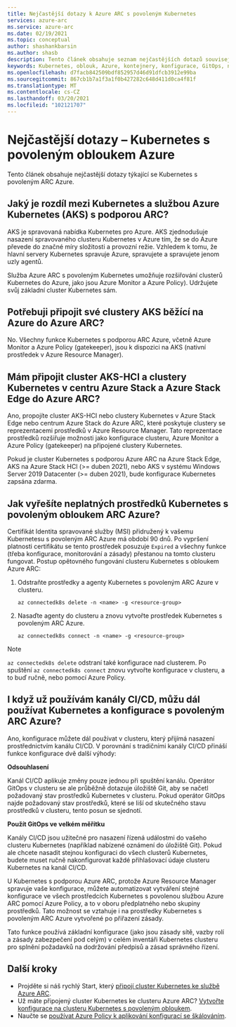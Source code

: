 ```yaml
---
title: Nejčastější dotazy k Azure ARC s povoleným Kubernetes
services: azure-arc
ms.service: azure-arc
ms.date: 02/19/2021
ms.topic: conceptual
author: shashankbarsin
ms.author: shasb
description: Tento článek obsahuje seznam nejčastějších dotazů souvisejících s povoleným Kubernetesem Azure ARC.
keywords: Kubernetes, oblouk, Azure, kontejnery, konfigurace, GitOps, nejčastější dotazy
ms.openlocfilehash: d7facb842509bdf852957d46d91dfcb3912e99ba
ms.sourcegitcommit: 867cb1b7a1f3a1f0b427282c648d411d0ca4f81f
ms.translationtype: MT
ms.contentlocale: cs-CZ
ms.lasthandoff: 03/20/2021
ms.locfileid: "102121707"
---
```

# <a name="frequently-asked-questions---azure-arc-enabled-kubernetes"></a>Nejčastější dotazy – Kubernetes s povoleným obloukem Azure

Tento článek obsahuje nejčastější dotazy týkající se Kubernetes s povoleným ARC Azure.

## <a name="what-is-the-difference-between-azure-arc-enabled-kubernetes-and-azure-kubernetes-service-aks"></a>Jaký je rozdíl mezi Kubernetes a službou Azure Kubernetes (AKS) s podporou ARC?

AKS je spravovaná nabídka Kubernetes pro Azure. AKS zjednodušuje nasazení spravovaného clusteru Kubernetes v Azure tím, že se do Azure převede do značné míry složitosti a provozní režie. Vzhledem k tomu, že hlavní servery Kubernetes spravuje Azure, spravujete a spravujete jenom uzly agentů.

Služba Azure ARC s povoleným Kubernetes umožňuje rozšiřování clusterů Kubernetes do Azure, jako jsou Azure Monitor a Azure Policy). Udržujete svůj základní cluster Kubernetes sám.

## <a name="do-i-need-to-connect-my-aks-clusters-running-on-azure-to-azure-arc"></a>Potřebuji připojit své clustery AKS běžící na Azure do Azure ARC?

No. Všechny funkce Kubernetes s podporou ARC Azure, včetně Azure Monitor a Azure Policy (gatekeeper), jsou k dispozici na AKS (nativní prostředek v Azure Resource Manager).
    
## <a name="should-i-connect-my-aks-hci-cluster-and-kubernetes-clusters-on-azure-stack-hub-and-azure-stack-edge-to-azure-arc"></a>Mám připojit cluster AKS-HCI a clustery Kubernetes v centru Azure Stack a Azure Stack Edge do Azure ARC?

Ano, propojíte cluster AKS-HCI nebo clustery Kubernetes v Azure Stack Edge nebo centrum Azure Stack do Azure ARC, které poskytuje clustery se reprezentacemi prostředků v Azure Resource Manager. Tato reprezentace prostředků rozšiřuje možnosti jako konfigurace clusteru, Azure Monitor a Azure Policy (gatekeeper) na připojené clustery Kubernetes.

Pokud je cluster Kubernetes s podporou Azure ARC na Azure Stack Edge, AKS na Azure Stack HCl (>= duben 2021), nebo AKS v systému Windows Server 2019 Datacenter (>= duben 2021), bude konfigurace Kubernetes zapsána zdarma.

## <a name="how-to-address-expired-azure-arc-enabled-kubernetes-resources"></a>Jak vyřešíte neplatných prostředků Kubernetes s povoleným obloukem ARC Azure?

Certifikát Identita spravované služby (MSI) přidružený k vašemu Kubernetesu s povoleným ARC Azure má období 90 dnů. Po vypršení platnosti certifikátu se tento prostředek posuzuje `Expired` a všechny funkce (třeba konfigurace, monitorování a zásady) přestanou na tomto clusteru fungovat. Postup opětovného fungování clusteru Kubernetes s obloukem Azure ARC:

1. Odstraňte prostředky a agenty Kubernetes s povoleným ARC Azure v clusteru. 

    ```console
    az connectedk8s delete -n <name> -g <resource-group>
    ```

1. Nasaďte agenty do clusteru a znovu vytvořte prostředek Kubernetes s povoleným ARC Azure.
    
    ```console
    az connectedk8s connect -n <name> -g <resource-group>
    ```

> [!NOTE]
> `az connectedk8s delete` odstraní také konfigurace nad clusterem. Po spuštění `az connectedk8s connect` znovu vytvořte konfigurace v clusteru, a to buď ručně, nebo pomocí Azure Policy.

## <a name="if-i-am-already-using-cicd-pipelines-can-i-still-use-azure-arc-enabled-kubernetes-and-configurations"></a>I když už používám kanály CI/CD, můžu dál používat Kubernetes a konfigurace s povoleným ARC Azure?

Ano, konfigurace můžete dál používat v clusteru, který přijímá nasazení prostřednictvím kanálu CI/CD. V porovnání s tradičními kanály CI/CD přináší funkce konfigurace dvě další výhody:

**Odsouhlasení**

Kanál CI/CD aplikuje změny pouze jednou při spuštění kanálu. Operátor GitOps v clusteru se ale průběžně dotazuje úložiště Git, aby se načetl požadovaný stav prostředků Kubernetes v clusteru. Pokud operátor GitOps najde požadovaný stav prostředků, které se liší od skutečného stavu prostředků v clusteru, tento posun se sjednotí.

**Použít GitOps ve velkém měřítku**

Kanály CI/CD jsou užitečné pro nasazení řízená událostmi do vašeho clusteru Kubernetes (například nabízené oznámení do úložiště Git). Pokud ale chcete nasadit stejnou konfiguraci do všech clusterů Kubernetes, budete muset ručně nakonfigurovat každé přihlašovací údaje clusteru Kubernetes na kanál CI/CD. 

U Kubernetes s podporou Azure ARC, protože Azure Resource Manager spravuje vaše konfigurace, můžete automatizovat vytváření stejné konfigurace ve všech prostředcích Kubernetes s povolenou službou Azure ARC pomocí Azure Policy, a to v oboru předplatného nebo skupiny prostředků. Tato možnost se vztahuje i na prostředky Kubernetes s povoleným ARC Azure vytvořené po přiřazení zásady.

Tato funkce používá základní konfigurace (jako jsou zásady sítě, vazby rolí a zásady zabezpečení pod celým) v celém inventáři Kubernetes clusteru pro splnění požadavků na dodržování předpisů a zásad správného řízení.

## <a name="next-steps"></a>Další kroky

* Projděte si náš rychlý Start, který [připojí cluster Kubernetes ke službě Azure ARC](./connect-cluster.md).
* Už máte připojený cluster Kubernetes ke clusteru Azure ARC? [Vytvořte konfigurace na clusteru Kubernetes s povoleným obloukem](./use-gitops-connected-cluster.md).
* Naučte se [používat Azure Policy k aplikování konfigurací se škálováním](./use-azure-policy.md).